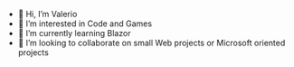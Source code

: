 - 👋 Hi, I’m Valerio
- 👀 I’m interested in Code and Games
- 🌱 I’m currently learning Blazor
- 💞️ I’m looking to collaborate on small Web projects or Microsoft oriented projects

<!---
VPeperoni/VPeperoni is a ✨ special ✨ repository because its `README.md` (this file) appears on your GitHub profile.
You can click the Preview link to take a look at your changes.
--->
